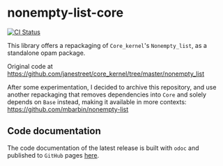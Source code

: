 # nonempty-list-core

[![CI Status](https://github.com/mbarbin/nonempty-list-core/workflows/ci/badge.svg)](https://github.com/mbarbin/nonempty-list-core/actions/workflows/ci.yml)

This library offers a repackaging of `Core_kernel`'s `Nonempty_list`, as a
standalone opam package.

Original code at https://github.com/janestreet/core_kernel/tree/master/nonempty_list

After some experimentation, I decided to archive this repository, and use another 
repackaging that removes dependencies into `Core` and solely depends on `Base` 
instead, making it available in more contexts: https://github.com/mbarbin/nonempty-list

## Code documentation

The code documentation of the latest release is built with `odoc` and published
to `GitHub` pages [here](https://mbarbin.github.io/nonempty-list-core).
